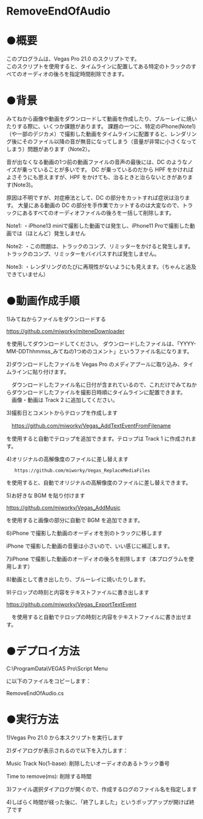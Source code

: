 # RemoveEndOfAudio
# ●概要

このプログラムは、Vegas Pro 21.0 のスクリプトです。  
このスクリプトを使用すると、タイムラインに配置してある特定のトラックのすべてのオーディオの後ろを指定時間削除できます。



# ●背景

みてねから画像や動画をダウンロードして動画を作成したり、ブルーレイに焼いたりする際に、いくつか課題があります。
課題の一つに、特定のiPhone(Note1) （や一部のデジカメ）で撮影した動画をタイムラインに配置すると、レンダリング後にそのファイル以降の音が無音になってしまう（音量が非常に小さくなってしまう）問題があります（Note2）。

音が出なくなる動画の1つ前の動画ファイルの音声の最後には、DC のようなノイズが乗っていることが多いです。
DC が乗っているのだから HPF をかければよさそうにも思えますが、HPF をかけても、治るときと治らないときがあります(Note3)。

原因は不明ですが、対症療法として、DC の部分をカットすれば症状は治ります。
大量にある動画の DC の部分を手作業でカットするのは大変なので、トラックにあるすべてのオーディオファイルの後ろを一括して削除します。


Note1:
・iPhone13 miniで撮影した動画では発生し、iPhone11 Proで撮影した動画では（ほとんど）発生しません

Note2:
・この問題は、トラックのコンプ、リミッターをかけると発生します。トラックのコンプ、リミッターをバイパスすれば発生しません。

Note3:
・レンダリングのたびに再現性がないようにも見えます。（ちゃんと追及できていません）



# ●動画作成手順

1)みてねからファイルをダウンロードする

  https://github.com/miworky/miteneDownloader

を使用してダウンロードしてください。
  ダウンロードしたファイルは、「YYYY-MM-DDThhmmss_みてねの1つめのコメント」というファイル名になります。
  
2)ダウンロードしたファイルを Vegas Pro のメディアプールに取り込み、タイムラインに貼り付けます。

　ダウンロードしたファイル名に日付が含まれているので、これだけでみてねからダウンロードしたファイルを撮影日時順にタイムラインに配置できます。
 　画像・動画は Track 2 に追加してください。
  
3)撮影日とコメントからテロップを作成します

　https://github.com/miworky/Vegas_AddTextEventFromFilename

を使用すると自動でテロップを追加できます。テロップは Track 1 に作成されます。

4)オリジナルの高解像度のファイルに差し替えます

       https://github.com/miworky/Vegas_ReplaceMediaFiles

を使用すると、自動でオリジナルの高解像度のファイルに差し替えできます。

5)お好きな BGM を貼り付けます

   https://github.com/miworky/Vegas_AddMusic
   
   を使用すると画像の部分に自動で BGM を追加できます。

6)iPhone で撮影した動画のオーディオを別のトラックに移します

  iPhone で撮影した動画の音量は小さいので、いい感じに補正します。

7)iPhone で撮影した動画のオーディオの後ろを削除します（本プログラムを使用します）

8)動画として書き出したり、ブルーレイに焼いたりします。

9)テロップの時刻と内容をテキストファイルに書き出します

  https://github.com/miworky/Vegas_ExportTextEvent

　を使用すると自動でテロップの時刻と内容をテキストファイルに書き出せます。


# ●デプロイ方法

C:\ProgramData\VEGAS Pro\Script Menu

に以下のファイルをコピーします：

RemoveEndOfAudio.cs


# ●実行方法

1)Vegas Pro 21.0 から本スクリプトを実行します

2)ダイアログが表示されるので以下を入力します：

Music Track No(1-base): 削除したいオーディオのあるトラック番号

Time to remove(ms):     削除する時間

3)ファイル選択ダイアログが開くので、作成するログのファイル名を指定します

4)しばらく時間が経った後に、「終了しました」というポップアップが開けば終了です

